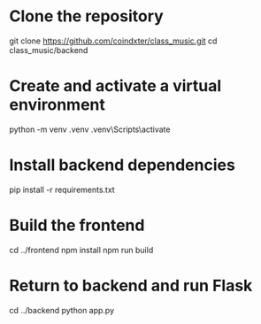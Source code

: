 # Clone the repository
git clone https://github.com/coindxter/class_music.git
cd class_music/backend

# Create and activate a virtual environment
python -m venv .venv
.venv\Scripts\activate

# Install backend dependencies
pip install -r requirements.txt

# Build the frontend
cd ../frontend
npm install
npm run build

# Return to backend and run Flask
cd ../backend
python app.py
